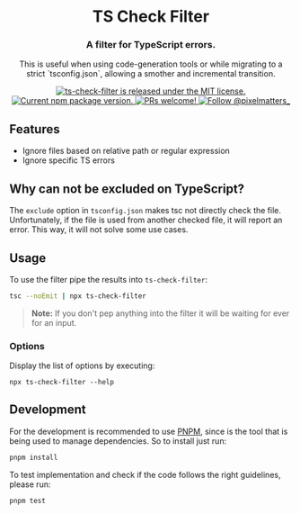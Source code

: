 <h1 align="center">
  TS Check Filter
</h1>

<h3 align="center">
  A filter for TypeScript errors.
</h3>

<p align="center">
This is useful when using code-generation tools or while migrating to a strict `tsconfig.json`, allowing a smother and incremental transition.
</p>

<p align="center">
  <a href="https://github.com/Pixelmatters/ts-check-filter/blob/main/LICENSE">
    <img src="https://img.shields.io/badge/license-MIT-blue.svg" alt="ts-check-filter is released under the MIT license." />
  </a>
  <a href="https://www.npmjs.com/package/@pixelmatters/ts-check-filter">
    <img src="https://img.shields.io/npm/v/@pixelmatters/ts-check-filter.svg" alt="Current npm package version." />
  </a>
  <a href="https://github.com/Pixelmatters/ts-check-filter/blob/main/CONTRIBUTING.md">
    <img src="https://img.shields.io/badge/PRs-welcome-brightgreen.svg" alt="PRs welcome!" />
  </a>
  <a href="https://twitter.com/intent/follow?screen_name=pixelmatters_">
    <img src="https://img.shields.io/twitter/follow/pixelmatters_.svg?label=Follow%20@pixelmatters_" alt="Follow @pixelmatters_" />
  </a>
</p>

## Features

* Ignore files based on relative path or regular expression
* Ignore specific TS errors

## Why can not be excluded on TypeScript?

The `exclude` option in `tsconfig.json` makes tsc not directly check the file. Unfortunately, if the file is used from another checked file, it will report an error. This way, it will not solve some use cases.

## Usage

To use the filter pipe the results into `ts-check-filter`:

```bash
tsc --noEmit | npx ts-check-filter
```

> **Note:** If you don't pep anything into the filter it will be waiting for ever for an input.

### Options

Display the list of options by executing:

```
npx ts-check-filter --help
```

## Development

For the development is recommended to use [PNPM](https://pnpm.io/), since is the tool that is being used to manage dependencies. So to install just run:

```bash
pnpm install
```

To test implementation and check if the code follows the right guidelines, please run:

```bash
pnpm test
```
